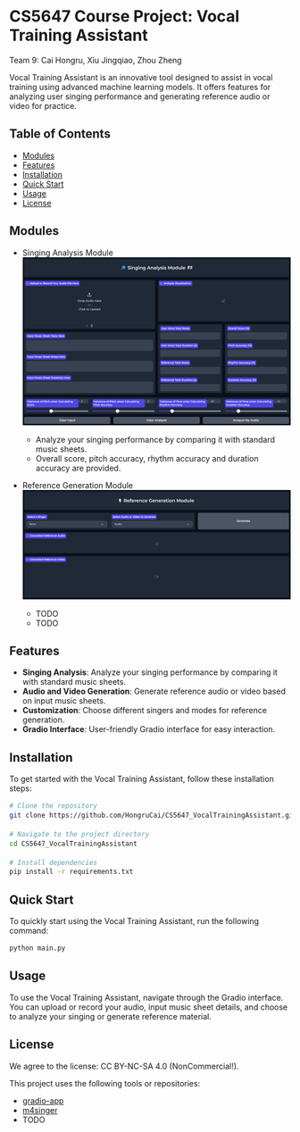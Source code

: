 # CS5647 Course Project: Vocal Training Assistant

Team 9: Cai Hongru, Xiu Jingqiao, Zhou Zheng

Vocal Training Assistant is an innovative tool designed to assist in vocal training using advanced machine learning models. It offers
features for analyzing user singing performance and generating reference audio or video for practice.

## Table of Contents
- [Modules](#modules)
- [Features](#features)
- [Installation](#installation)
- [Quick Start](#quick-start)
- [Usage](#usage)
- [License](#license)

## Modules

- Singing Analysis Module![ana.png](assets%2Fana.png)
  - Analyze your singing performance by comparing it with standard music sheets.
  - Overall score, pitch accuracy, rhythm accuracy and duration accuracy are provided.

    
- Reference Generation Module![gen.png](assets%2Fgen.png)
  - TODO
  - TODO

## Features

* **Singing Analysis**: Analyze your singing performance by comparing it with standard music sheets.
* **Audio and Video Generation**: Generate reference audio or video based on input music sheets.
* **Customization**: Choose different singers and modes for reference generation.
* **Gradio Interface**: User-friendly Gradio interface for easy interaction.


## Installation

To get started with the Vocal Training Assistant, follow these installation steps:

```bash
# Clone the repository
git clone https://github.com/HongruCai/CS5647_VocalTrainingAssistant.git

# Navigate to the project directory
cd CS5647_VocalTrainingAssistant

# Install dependencies
pip install -r requirements.txt
```

## Quick Start

To quickly start using the Vocal Training Assistant, run the following command:

```bash
python main.py
```

## Usage

To use the Vocal Training Assistant, navigate through the Gradio interface. You can upload or record your audio, input music sheet details,
and choose to analyze your singing or generate reference material.


## License

We agree to the license: CC BY-NC-SA 4.0 (NonCommercial!).

This project uses the following tools or repositories:

* [gradio-app](https://www.gradio.app/)
* [m4singer](https://github.com/M4Singer/M4Singer)
* TODO
